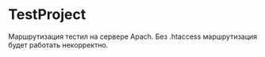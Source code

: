 # TestProject
Маршрутизация тестил на сервере Apach.
 Без .htaccess маршрутизация будет работать некорректно.